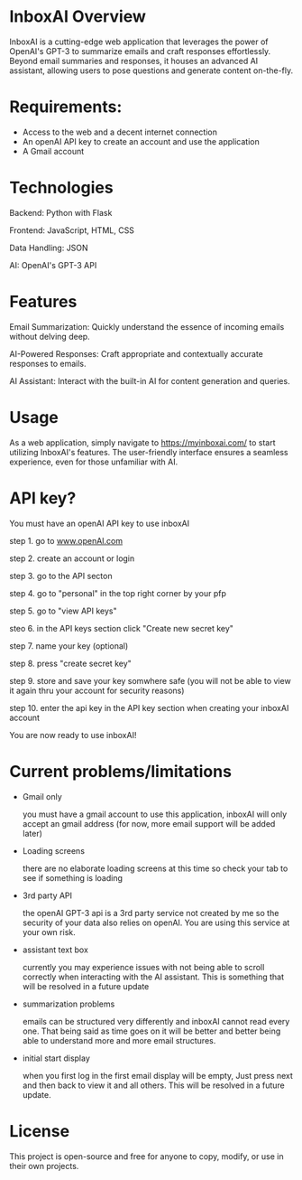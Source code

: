 # InboxAI Overview
InboxAI is a cutting-edge web application that leverages the power of OpenAI's GPT-3 to summarize emails and craft responses effortlessly. Beyond email summaries and responses, it houses an advanced AI assistant, allowing users to pose questions and generate content on-the-fly.

# Requirements:

- Access to the web and a decent internet connection
- An openAI API key to create an account and use the application
- A Gmail account 


# Technologies
Backend: Python with Flask

Frontend: JavaScript, HTML, CSS

Data Handling: JSON

AI: OpenAI's GPT-3 API

# Features

Email Summarization: Quickly understand the essence of incoming emails without delving deep.

AI-Powered Responses: Craft appropriate and contextually accurate responses to emails.

AI Assistant: Interact with the built-in AI for content generation and queries.

# Usage

As a web application, simply navigate to https://myinboxai.com/ to start utilizing InboxAI's features. The user-friendly interface ensures a seamless experience, even for those unfamiliar with AI.

# API key?
You must have an openAI API key to use inboxAI

step 1. go to www.openAI.com

step 2. create an account or login

step 3. go to the API secton

step 4. go to "personal" in the top right corner by your pfp

step 5. go to "view API keys"

steo 6. in the API keys section click "Create new secret key"

step 7. name your key (optional)

step 8. press "create secret key"

step 9. store and save your key somwhere safe (you will not be able to view it again thru your account for security reasons)

step 10. enter the api key in the API key section when creating your inboxAI account

You are now ready to use inboxAI!

# Current problems/limitations
- Gmail only
  
  you must have a gmail account to use this application, inboxAI will only accept an gmail address (for now, more email support will be added later)

- Loading screens

  there are no elaborate loading screens at this time so check your tab to see if something is loading

- 3rd party API

  the openAI GPT-3 api is a 3rd party service not created by me so the security of your data also relies on openAI. You are using this service at your own risk.

- assistant text box

  currently you may experience issues with not being able to scroll correctly when interacting with the AI assistant. This is something that will be resolved in a future update

- summarization problems

  emails can be structured very differently and inboxAI cannot read every one. That being said as time goes on it will be better and better being able to understand more and more email structures.

- initial start display

  when you first log in the first email display will be empty, Just press next and then back to view it and all others. This will be resolved in a future update.



# License

This project is open-source and free for anyone to copy, modify, or use in their own projects.
